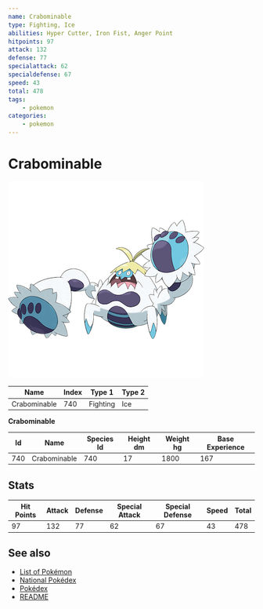 ```yaml
---
name: Crabominable
type: Fighting, Ice
abilities: Hyper Cutter, Iron Fist, Anger Point
hitpoints: 97
attack: 132
defense: 77
specialattack: 62
specialdefense: 67
speed: 43
total: 478
tags:
    - pokemon
categories:
    - pokemon
---
```


# Crabominable


![Crabominable](images/740.png)

| **Name** | **Index** | **Type 1** | **Type 2** |
|----|----|----|----|
| Crabominable | 740 | Fighting | Ice  |

**Crabominable** 




| **Id** | **Name** | **Species Id** | **Height dm** | **Weight hg** | **Base Experience** |
|--------|----------|----------------|------------|------------|---------------------|
| 740 | Crabominable | 740 | 17 | 1800 | 167 |



## Stats

| **Hit Points** | **Attack** | **Defense** | **Special Attack** | **Special Defense** | **Speed** | **Total** |
|----------------|------------|-------------|--------------------|---------------------|-----------|-----------|
| 97 | 132 | 77 | 62 | 67 | 43 | 478 |

## See also

- [List of Pokémon](../pokemon.md)
- [National Pokédex](../national_pokedex.md)
- [Pokédex](../pokedex.md)
- [README](../README.md)
